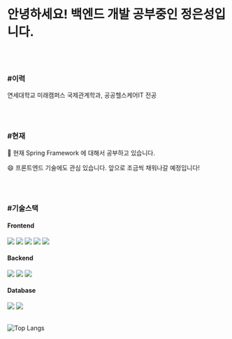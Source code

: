 
# 안녕하세요! 백엔드 개발 공부중인 정은성입니다.

<br><br>

### #이력

연세대학교 미래캠퍼스 국제관계학과, 공공헬스케어IT 전공

<br><br>

### #현재

🌱 현재 Spring Framework 에 대해서 공부하고 있습니다.

😄 프론트엔드 기술에도 관심 있습니다. 앞으로 조금씩 채워나갈 예정입니다!

<br><br>

### #기술스택

<h4>Frontend</h4>
<div>
    <img src="https://img.shields.io/badge/HTML5-E34F26?style=flat-square&amp;logo=HTML5&amp;logoColor=white">
    <img src="https://img.shields.io/badge/CSS3-1572B6?style=flat-square&amp;logo=CSS3&amp;logoColor=white">
    <img src="https://img.shields.io/badge/Javascript-F7DF1E?style=flat-square&amp;logo=Javascript&amp;logoColor=black">
    <img src="https://img.shields.io/badge/React-61DAFB?style=flat-square&amp;logo=react&amp;logoColor=black">
    <img src="https://img.shields.io/badge/TypeSrcipt-3178C6?style=flat-square&amp;logo=typescript&amp;logoColor=black">
</div>

<h4>Backend</h4>
<div>
    <img src="https://img.shields.io/badge/Java-007396?style=flat-square&amp;logo=Java&amp;logoColor=white">
    <img src="https://img.shields.io/badge/Spring-6DB33F?style=flat-square&amp;logo=Spring&amp;logoColor=white">
    <img src="https://img.shields.io/badge/Spring Boot-6DB33F?style=flat-square&amp;logo=springboot&amp;logoColor=white">
</div>

<h4>Database</h4>
<div>
    <img src="https://img.shields.io/badge/Mysql-4479A1?style=flat-square&amp;logo=Mysql&amp;logoColor=white">
    <img src="https://img.shields.io/badge/mongodb-47A248?style=flat-square&amp;logo=mongodb&amp;logoColor=white">   
</div><br>
<div >
    
![Top Langs](https://github-readme-stats.vercel.app/api/top-langs/?username=PogleJeong&layout=compact)
    
</div>






